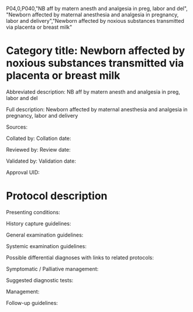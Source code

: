 P04,0,P040,"NB aff by matern anesth and analgesia in preg, labor and del", "Newborn affected by maternal anesthesia and analgesia in pregnancy, labor and delivery","Newborn affected by noxious substances transmitted via placenta or breast milk"
# Category title: Newborn affected by noxious substances transmitted via placenta or breast milk

Abbreviated description: NB aff by matern anesth and analgesia in preg, labor and del

Full description: Newborn affected by maternal anesthesia and analgesia in pregnancy, labor and delivery

Sources:

Collated by:
Collation date:

Reviewed by:
Review date:

Validated by:
Validation date:

Approval UID:

# Protocol description

Presenting conditions:

History capture guidelines:

General examination guidelines:

Systemic examination guidelines:

Possible differential diagnoses with links to related protocols:

Symptomatic / Palliative management:

Suggested diagnostic tests:

Management:

Follow-up guidelines:
